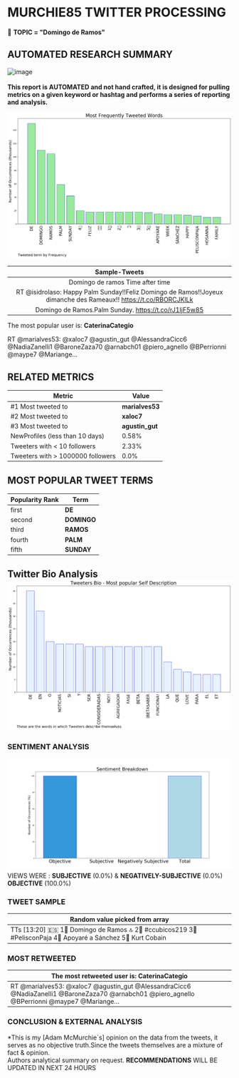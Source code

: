 # MURCHIE85 TWITTER PROCESSING 
&#x1F34E; **TOPIC = "Domingo de Ramos"**

## AUTOMATED RESEARCH SUMMARY

![image](https://marketingplatform.google.com/about/static/images/gmp/analytics-smb-benefit.jpg)
<br></br>
<b> This report is AUTOMATED and not hand crafted, it is designed for pulling metrics on a given keyword or hashtag and performs a series of reporting and analysis.</b>



![image](TWEETS.png)



|                **Sample-Tweets**        |
| :-------------: |
| Domingo de ramos Time after time |
| RT @isidrolaso: Happy Palm Sunday!!Feliz Domingo de Ramos!!Joyeux dimanche des Rameaux!! https://t.co/RBORCJKlLk |
| Domingo de Ramos.Palm Sunday. https://t.co/rJ1IjF5w85 |

The most popular user is: **CaterinaCategio**
<div class="alert alert-block alert-danger"> RT @marialves53: @xaloc7 @agustin_gut @AlessandraCicc6 @NadiaZanelli1 @BaroneZaza70 @arnabch01 @piero_agnello @BPerrionni @maype7 @Mariange…</div>

## RELATED METRICS<br>
| Metric | Value |
| ------------- | ------------- |
| #1 Most tweeted to  | **marialves53** |
| #2 Most tweeted to  | **xaloc7** |
| #3 Most tweeted to  | **agustin_gut** |
| NewProfiles (less than 10 days) | 0.58%  |
| Tweeters with < 10 followers  | 2.33%|
| Tweeters with > 1000000 followers  | 0.0%  |



## MOST POPULAR TWEET TERMS 


| Popularity Rank  | Term |
| ------------- | ------------- |
| first  | **DE**  |
| second  | **DOMINGO**  |
| third  | **RAMOS** |
| fourth  | **PALM**  |
| fifth  | **SUNDAY**  |


## Twitter Bio Analysis![image](BIO.png)
### SENTIMENT ANALYSIS
![image](sentiment.png)
VIEWS WERE : **SUBJECTIVE**  (0.0%) & **NEGATIVELY-SUBJECTIVE** (0.0%) **OBJECTIVE** (100.0%)

### TWEET SAMPLE 
| Random value picked from array |
| ------------- |
|TTs [13:20] 🇪🇸 1⃣ Domingo de Ramos 🔝 2⃣ #ccubicos219  3⃣ #PelisconPaja  4⃣ Apoyaré a Sánchez  5⃣ Kurt Cobain |

### MOST RETWEETED 

| The most retweeted user is: **CaterinaCategio**  |
| ------------- |
| RT @marialves53: @xaloc7 @agustin_gut @AlessandraCicc6 @NadiaZanelli1 @BaroneZaza70 @arnabch01 @piero_agnello @BPerrionni @maype7 @Mariange… |

### CONCLUSION & EXTERNAL ANALYSIS

*This is my [Adam McMurchie`s] opinion on the data from the tweets, it serves as no objective truth.Since the tweets themselves are a mixture of fact & opinion.<br>
Authors analytical summary on request.
**RECOMMENDATIONS** WILL BE UPDATED IN NEXT  24 HOURS <br>